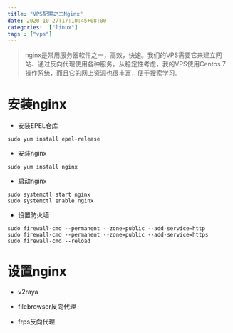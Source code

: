 ```yaml
---
title: "VPS配置之二Nginx"
date: 2020-10-27T17:10:45+08:00
categories:  ["linux"]
tags : ["vps"]
---
```

>nginx是常用服务器软件之一，高效，快速。我们的VPS需要它来建立网站、通过反向代理使用各种服务。从稳定性考虑，我的VPS使用Centos 7操作系统，而且它的网上资源也很丰富，便于搜索学习。

# 安装nginx
* 安装EPEL仓库
```
sudo yum install epel-release
```
* 安装nginx
```
sudo yum install nginx
```
* 启动nginx
```
sudo systemctl start nginx
sudo systemctl enable nginx
```
* 设置防火墙
```
sudo firewall-cmd --permanent --zone=public --add-service=http 
sudo firewall-cmd --permanent --zone=public --add-service=https
sudo firewall-cmd --reload
```
# 设置nginx
* v2raya

* filebrowser反向代理

* frps反向代理
